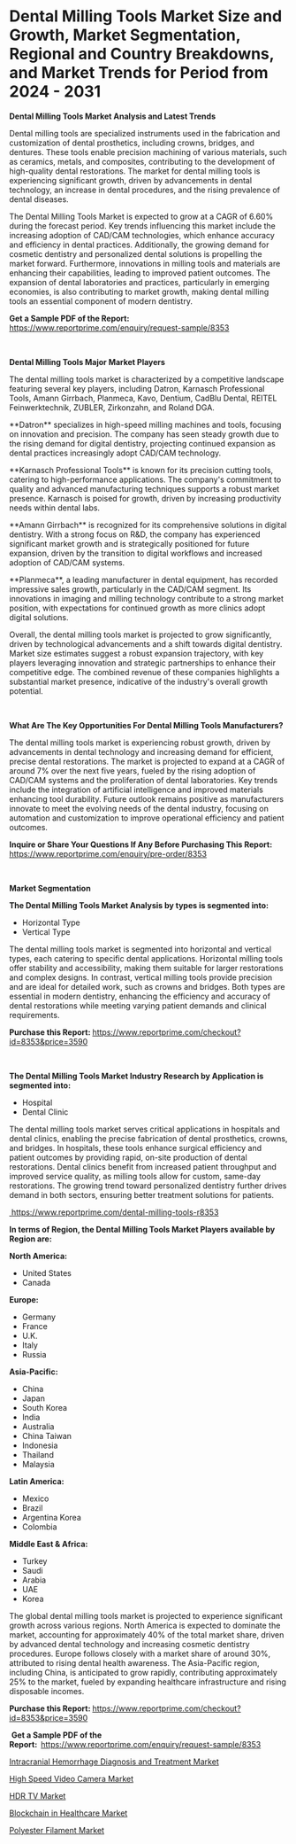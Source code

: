 <p><h1>Dental Milling Tools Market Size and Growth, Market Segmentation, Regional and Country Breakdowns, and Market Trends for Period from 2024 -  2031</h1></p><p><strong>Dental Milling Tools Market Analysis and Latest Trends</strong></p>
<p><p>Dental milling tools are specialized instruments used in the fabrication and customization of dental prosthetics, including crowns, bridges, and dentures. These tools enable precision machining of various materials, such as ceramics, metals, and composites, contributing to the development of high-quality dental restorations. The market for dental milling tools is experiencing significant growth, driven by advancements in dental technology, an increase in dental procedures, and the rising prevalence of dental diseases. </p><p>The Dental Milling Tools Market is expected to grow at a CAGR of 6.60% during the forecast period. Key trends influencing this market include the increasing adoption of CAD/CAM technologies, which enhance accuracy and efficiency in dental practices. Additionally, the growing demand for cosmetic dentistry and personalized dental solutions is propelling the market forward. Furthermore, innovations in milling tools and materials are enhancing their capabilities, leading to improved patient outcomes. The expansion of dental laboratories and practices, particularly in emerging economies, is also contributing to market growth, making dental milling tools an essential component of modern dentistry.</p></p>
<p><strong>Get a Sample PDF of the Report:&nbsp;</strong> <a href="https://www.reportprime.com/enquiry/request-sample/8353?utm_campaign=97&utm_medium=2&utm_source=Github&utm_content=ia&utm_term=16112024&utm_id=dental-milling-tools">https://www.reportprime.com/enquiry/request-sample/8353</a></p>
<p>&nbsp;</p>
<p><strong>Dental Milling Tools Major Market Players</strong></p>
<p><p>The dental milling tools market is characterized by a competitive landscape featuring several key players, including Datron, Karnasch Professional Tools, Amann Girrbach, Planmeca, Kavo, Dentium, CadBlu Dental, REITEL Feinwerktechnik, ZUBLER, Zirkonzahn, and Roland DGA. </p><p>**Datron** specializes in high-speed milling machines and tools, focusing on innovation and precision. The company has seen steady growth due to the rising demand for digital dentistry, projecting continued expansion as dental practices increasingly adopt CAD/CAM technology.</p><p>**Karnasch Professional Tools** is known for its precision cutting tools, catering to high-performance applications. The company's commitment to quality and advanced manufacturing techniques supports a robust market presence. Karnasch is poised for growth, driven by increasing productivity needs within dental labs.</p><p>**Amann Girrbach** is recognized for its comprehensive solutions in digital dentistry. With a strong focus on R&D, the company has experienced significant market growth and is strategically positioned for future expansion, driven by the transition to digital workflows and increased adoption of CAD/CAM systems.</p><p>**Planmeca**, a leading manufacturer in dental equipment, has recorded impressive sales growth, particularly in the CAD/CAM segment. Its innovations in imaging and milling technology contribute to a strong market position, with expectations for continued growth as more clinics adopt digital solutions.</p><p>Overall, the dental milling tools market is projected to grow significantly, driven by technological advancements and a shift towards digital dentistry. Market size estimates suggest a robust expansion trajectory, with key players leveraging innovation and strategic partnerships to enhance their competitive edge. The combined revenue of these companies highlights a substantial market presence, indicative of the industry's overall growth potential.</p></p>
<p>&nbsp;</p>
<p><strong>What Are The Key Opportunities For Dental Milling Tools Manufacturers?</strong></p>
<p><p>The dental milling tools market is experiencing robust growth, driven by advancements in dental technology and increasing demand for efficient, precise dental restorations. The market is projected to expand at a CAGR of around 7% over the next five years, fueled by the rising adoption of CAD/CAM systems and the proliferation of dental laboratories. Key trends include the integration of artificial intelligence and improved materials enhancing tool durability. Future outlook remains positive as manufacturers innovate to meet the evolving needs of the dental industry, focusing on automation and customization to improve operational efficiency and patient outcomes.</p></p>
<p><strong>Inquire or Share Your Questions If Any Before Purchasing This Report:</strong> <a href="https://www.reportprime.com/enquiry/pre-order/8353?utm_campaign=97&utm_medium=2&utm_source=Github&utm_content=ia&utm_term=16112024&utm_id=dental-milling-tools">https://www.reportprime.com/enquiry/pre-order/8353</a></p>
<p>&nbsp;</p>
<p><strong>Market Segmentation</strong></p>
<p><strong>The Dental Milling Tools Market Analysis by types is segmented into:</strong></p>
<p><ul><li>Horizontal Type</li><li>Vertical Type</li></ul></p>
<p><p>The dental milling tools market is segmented into horizontal and vertical types, each catering to specific dental applications. Horizontal milling tools offer stability and accessibility, making them suitable for larger restorations and complex designs. In contrast, vertical milling tools provide precision and are ideal for detailed work, such as crowns and bridges. Both types are essential in modern dentistry, enhancing the efficiency and accuracy of dental restorations while meeting varying patient demands and clinical requirements.</p></p>
<p><strong>Purchase this Report:&nbsp;</strong><a href="https://www.reportprime.com/checkout?id=8353&price=3590&utm_campaign=97&utm_medium=2&utm_source=Github&utm_content=ia&utm_term=16112024&utm_id=dental-milling-tools">https://www.reportprime.com/checkout?id=8353&price=3590</a></p>
<p>&nbsp;</p>
<p><strong>The Dental Milling Tools Market Industry Research by Application is segmented into:</strong></p>
<p><ul><li>Hospital</li><li>Dental Clinic</li></ul></p>
<p><p>The dental milling tools market serves critical applications in hospitals and dental clinics, enabling the precise fabrication of dental prosthetics, crowns, and bridges. In hospitals, these tools enhance surgical efficiency and patient outcomes by providing rapid, on-site production of dental restorations. Dental clinics benefit from increased patient throughput and improved service quality, as milling tools allow for custom, same-day restorations. The growing trend toward personalized dentistry further drives demand in both sectors, ensuring better treatment solutions for patients.</p></p>
<p><a href="https://www.reportprime.com/dental-milling-tools-r8353?utm_campaign=97&utm_medium=2&utm_source=Github&utm_content=ia&utm_term=16112024&utm_id=dental-milling-tools">&nbsp;https://www.reportprime.com/dental-milling-tools-r8353</a></p>
<p><strong>In terms of Region, the Dental Milling Tools Market Players available by Region are:</strong></p>
<p>
    <p> <strong> North America: </strong>
        <ul>
            <li>United States</li>
            <li>Canada</li>
        </ul>
        </p> 
    <p> <strong> Europe: </strong>
        <ul>
            <li>Germany</li>
            <li>France</li>
            <li>U.K.</li>
            <li>Italy</li>
            <li>Russia</li>
        </ul>
        </p> 
    <p> <strong> Asia-Pacific: </strong>
        <ul>
            <li>China</li>
            <li>Japan</li>
            <li>South Korea</li>
            <li>India</li>
            <li>Australia</li>
            <li>China Taiwan</li>
            <li>Indonesia</li>
            <li>Thailand</li>
            <li>Malaysia</li>
        </ul>
        </p> 
    <p> <strong> Latin America: </strong>
        <ul>
            <li>Mexico</li>
            <li>Brazil</li>
            <li>Argentina Korea</li>
            <li>Colombia</li>
        </ul>
        </p> 
    <p> <strong> Middle East & Africa: </strong>
        <ul>
            <li>Turkey</li>
            <li>Saudi</li>
            <li>Arabia</li>
            <li>UAE</li>
            <li>Korea</li>
        </ul>
    </p>
    </p>
<p><p>The global dental milling tools market is projected to experience significant growth across various regions. North America is expected to dominate the market, accounting for approximately 40% of the total market share, driven by advanced dental technology and increasing cosmetic dentistry procedures. Europe follows closely with a market share of around 30%, attributed to rising dental health awareness. The Asia-Pacific region, including China, is anticipated to grow rapidly, contributing approximately 25% to the market, fueled by expanding healthcare infrastructure and rising disposable incomes.</p></p>
<p><strong>Purchase this Report: </strong><a href="https://www.reportprime.com/checkout?id=8353&price=3590&utm_campaign=97&utm_medium=2&utm_source=Github&utm_content=ia&utm_term=16112024&utm_id=dental-milling-tools">https://www.reportprime.com/checkout?id=8353&price=3590</a></p>
<p>&nbsp;<strong>Get a Sample PDF of the Report:&nbsp;&nbsp;</strong><a href="https://www.reportprime.com/enquiry/request-sample/8353?utm_campaign=97&utm_medium=2&utm_source=Github&utm_content=ia&utm_term=16112024&utm_id=dental-milling-tools">https://www.reportprime.com/enquiry/request-sample/8353</a></p>
<p><strong></strong></p>
<p><p><a href="https://issuu.com/reportprime-2/docs/intracranial-hemorrhage-diagnosis-a_a5fc7011c40793?utm_campaign=97&utm_medium=2&utm_source=Github&utm_content=ia&utm_term=16112024&utm_id=dental-milling-tools">Intracranial Hemorrhage Diagnosis and Treatment Market</a></p><p><a href="https://www.linkedin.com/pulse/global-high-speed-video-camera-market-analysis-key-trends-future-nn2cf?utm_campaign=97&utm_medium=2&utm_source=Github&utm_content=ia&utm_term=16112024&utm_id=dental-milling-tools">High Speed Video Camera Market</a></p><p><a href="https://www.linkedin.com/pulse/global-hdr-tv-45-cagr-forecast-2024-2031-helixperts-herff?utm_campaign=97&utm_medium=2&utm_source=Github&utm_content=ia&utm_term=16112024&utm_id=dental-milling-tools">HDR TV Market</a></p><p><a href="https://issuu.com/reportprime-2/docs/blockchain-in-healthcare-market-siz_a368920469bb72?utm_campaign=97&utm_medium=2&utm_source=Github&utm_content=ia&utm_term=16112024&utm_id=dental-milling-tools">Blockchain in Healthcare Market</a></p><p><a href="https://www.linkedin.com/pulse/polyester-filament-market-overview-forecast-2024-2031-detailed-ostwe?utm_campaign=97&utm_medium=2&utm_source=Github&utm_content=ia&utm_term=16112024&utm_id=dental-milling-tools">Polyester Filament Market</a></p></p>